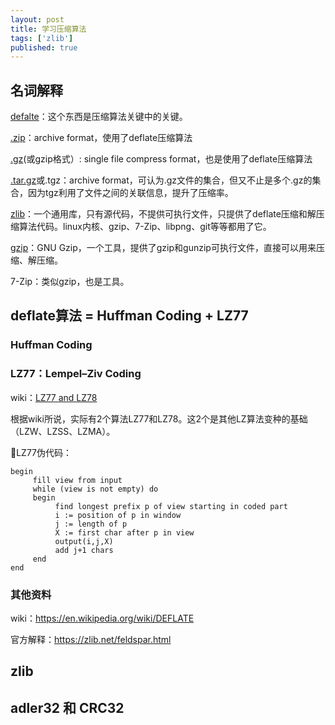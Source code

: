```yaml
---
layout: post
title: 学习压缩算法
tags: ['zlib']
published: true
---
```


<!--more-->


## 名词解释

[defalte](https://en.wikipedia.org/wiki/DEFLATE)：这个东西是压缩算法关键中的关键。

[.zip]( https://en.wikipedia.org/wiki/Zip_(file_format) )：archive format，使用了deflate压缩算法

[.gz](https://en.wikipedia.org/wiki/Gzip)(或gzip格式）: single file compress format，也是使用了deflate压缩算法

[.tar.gz]( https://en.wikipedia.org/wiki/Tar_(computing) )或.tgz：archive format，可认为.gz文件的集合，但又不止是多个.gz的集合，因为tgz利用了文件之间的关联信息，提升了压缩率。

[zlib](https://zlib.net/)：一个通用库，只有源代码，不提供可执行文件，只提供了deflate压缩和解压缩算法代码。linux内核、gzip、7-Zip、libpng、git等等都用了它。

[gzip](https://www.gnu.org/software/gzip/manual/gzip.html)：GNU Gzip，一个工具，提供了gzip和gunzip可执行文件，直接可以用来压缩、解压缩。

7-Zip：类似gzip，也是工具。


## deflate算法 = Huffman Coding + LZ77


### Huffman Coding

### LZ77：Lempel–Ziv Coding

wiki：[LZ77 and LZ78](https://en.wikipedia.org/wiki/LZ77_and_LZ78#LZ77)

根据wiki所说，实际有2个算法LZ77和LZ78。这2个是其他LZ算法变种的基础（LZW、LZSS、LZMA）。

LZ77伪代码：

```
begin
     fill view from input
     while (view is not empty) do 
     begin
          find longest prefix p of view starting in coded part
          i := position of p in window
          j := length of p
          X := first char after p in view
          output(i,j,X)
          add j+1 chars
     end
end
```

### 其他资料

wiki：https://en.wikipedia.org/wiki/DEFLATE

官方解释：https://zlib.net/feldspar.html


## zlib

## adler32 和 CRC32
